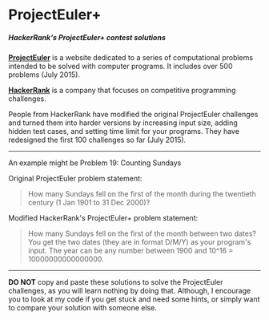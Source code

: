 # ProjectEuler+
##### HackerRank's ProjectEuler+ contest solutions

[**ProjectEuler**](projecteuler.net) is a website dedicated to a series of computational problems intended to be solved with computer programs. It includes over 500 problems (July 2015).

[**HackerRank**](hackerrank.com) is a company that focuses on competitive programming challenges. 

People from HackerRank have modified the original ProjectEuler challenges and turned them into harder versions by increasing input size, adding hidden test cases, and setting time limit for your programs. They have redesigned the first 100 challenges so far (July 2015).
***
An example might be Problem 19: Counting Sundays

Original ProjectEuler problem statement: 
> How many Sundays fell on the first of the month during the twentieth century (1 Jan 1901 to 31 Dec 2000)?

Modified HackerRank's ProjectEuler+ problem statement: 
> How many Sundays fell on the first of the month between two dates? You get the two dates (they are in format D/M/Y) as your program's input. The year can be any number between 1900 and 10^16 = 10000000000000000.
***

**DO NOT** copy and paste these solutions to solve the ProjectEuler challenges, as you will learn nothing by doing that. Although, I encourage you to look at my code if you get stuck and need some hints, or simply want to compare your solution with someone else.
